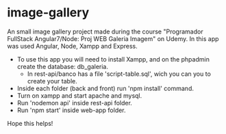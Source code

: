 # image-gallery
 An small image gallery project made during the course "Programador FullStack Angular7/Node: Proj WEB Galeria Imagem" on Udemy. In this app was used Angular, Node, Xampp and Express.

* To use this app you will need to install Xampp, and on the phpadmin create the database: db_galeria.
  * In rest-api/banco has a file 'script-table.sql', wich you can you to create your table.
* Inside each folder (back and front) run 'npm install' command.
* Turn on xampp and start apache and mysql.
* Run 'nodemon api' inside rest-api folder.
* Run 'npm start' inside web-app folder.

Hope this helps!
